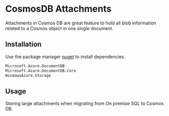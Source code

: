 # CosmosDB Attachments

Attachments in Cosmos DB are great feature to hold all blob information related to a Cosmos object in one single document.

## Installation

Use the package manager [nuget](https://www.nuget.org/packages) to install dependencies.

```bash
Microsoft.Azure.DocumentDB
Microsoft.Azure.DocumentDB.Core
WindowsAzure.Storage
```

## Usage

Storing large attachments when migrating from On premise SQL to Cosmos DB.

